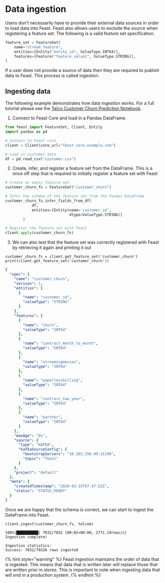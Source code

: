 # Data ingestion

Users don't necessarily have to provide their external data sources in order to load data into Feast. Feast also allows users to exclude the source when registering a feature set. The following is a valid feature set specification.

```python
feature_set = FeatureSet(
    name="stream_feature",    
    entities=[Entity("entity_id", ValueType.INT64)],
    features=[Feature("feature_value1", ValueType.STRING)],
)
```

If a user does not provide a source of data then they are required to publish data to Feast. This process is called ingestion. 

## Ingesting data

The following example demonstrates how data ingestion works. For a full tutorial please see the [Telco Customer Churn Prediction Notebook](https://github.com/gojek/feast/blob/master/examples/feast-xgboost-churn-prediction-tutorial/Telecom%20Customer%20Churn%20Prediction%20%28with%20Feast%20and%20XGBoost%29.ipynb).

1. Connect to Feast Core and load in a Pandas DataFrame.

```python
from feast import FeatureSet, Client, Entity
import pandas as pd

# Connect to Feast core
client = Client(core_url="feast-core.example.com")

# Load in customer data
df = pd.read_csv("customer.csv")
```

2. Create, infer, and register a feature set from the DataFrame. This is a once off step that is required to initially register a feature set with Feast

```python
# Create an empty feature set
customer_churn_fs = FeatureSet("customer_churn")

# Infer the schema of the feature set from the Pandas DataFrame
customer_churn_fs.infer_fields_from_df(
            df,
            entities=[Entity(name='customer_id',
                             dtype=ValueType.STRING)]
        )

# Register the feature set with Feast
client.apply(customer_churn_fs)
```

3. We can also test that the feature set was correctly registered with Feast by retrieving it again and printing it out

```text
customer_churn_fs = client.get_feature_set('customer_churn')
print(client.get_feature_set('customer_churn'))
```

```yaml
{
  "spec": {
    "name": "customer_churn",
    "version": 1,
    "entities": [
      {
        "name": "customer_id",
        "valueType": "STRING"
      }
    ],
    "features": [
      {
        "name": "churn",
        "valueType": "INT64"
      },
      {
        "name": "contract_month_to_month",
        "valueType": "INT64"
      },
      {
        "name": "streamingmovies",
        "valueType": "INT64"
      },
      {
        "name": "paperlessbilling",
        "valueType": "INT64"
      },
      {
        "name": "contract_two_year",
        "valueType": "INT64"
      },
      {
        "name": "partner",
        "valueType": "INT64"
      }
    ],
    "maxAge": "0s",
    "source": {
      "type": "KAFKA",
      "kafkaSourceConfig": {
        "bootstrapServers": "10.202.250.99:31190",
        "topic": "feast"
      }
    },
    "project": "default"
  },
  "meta": {
    "createdTimestamp": "2020-03-15T07:47:52Z",
    "status": "STATUS_READY"
  }
}
```

Once we are happy that the schema is correct, we can start to ingest the DataFrame into Feast.

```text
client.ingest(customer_churn_fs, telcom)
```

```text
100%|██████████| 7032/7032 [00:02<00:00, 2771.19rows/s]
Ingestion complete!

Ingestion statistics:
Success: 7032/7032A rows ingested
```

{% hint style="warning" %}
Feast ingestion maintains the order of data that is ingested. This means that data that is written later will replace those that are written prior in stores. This is important to note when ingesting data that will end in a production system.
{% endhint %}



